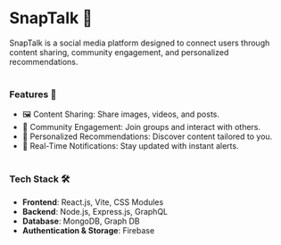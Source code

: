# SnapTalk 📸

SnapTalk is a social media platform designed to connect users through content sharing, community engagement, and personalized recommendations.  
‎
### Features 🌟

- 🖼️ Content Sharing: Share images, videos, and posts.  
- 👥 Community Engagement: Join groups and interact with others.  
- 🎯 Personalized Recommendations: Discover content tailored to you.  
- 🔔 Real-Time Notifications: Stay updated with instant alerts.  
‎
### Tech Stack 🛠️ 

- **Frontend**: React.js, Vite, CSS Modules  
- **Backend**: Node.js, Express.js, GraphQL  
- **Database**: MongoDB, Graph DB  
- **Authentication & Storage**: Firebase  
